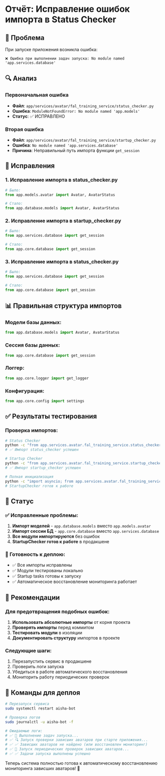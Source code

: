 # Отчёт: Исправление ошибок импорта в Status Checker

## 🚨 Проблема

При запуске приложения возникла ошибка:
```
❌ Ошибка при выполнении задач запуска: No module named 'app.services.database'
```

## 🔍 Анализ

### Первоначальная ошибка
- **Файл**: `app/services/avatar/fal_training_service/status_checker.py`
- **Ошибка**: `ModuleNotFoundError: No module named 'app.models'`
- **Статус**: ✅ ИСПРАВЛЕНО

### Вторая ошибка  
- **Файл**: `app/services/avatar/fal_training_service/startup_checker.py`
- **Ошибка**: `No module named 'app.services.database'`
- **Причина**: Неправильный путь импорта функции `get_session`

## 🔧 Исправления

### 1. Исправление импорта в status_checker.py
```python
# Было:
from app.models.avatar import Avatar, AvatarStatus

# Стало:
from app.database.models import Avatar, AvatarStatus
```

### 2. Исправление импорта в startup_checker.py
```python
# Было:
from app.services.database import get_session

# Стало:
from app.core.database import get_session
```

### 3. Исправление импорта в status_checker.py
```python
# Было:
from app.services.database import get_session

# Стало:
from app.core.database import get_session
```

## 📊 Правильная структура импортов

### Модели базы данных:
```python
from app.database.models import Avatar, AvatarStatus
```

### Сессия базы данных:
```python
from app.core.database import get_session
```

### Логгер:
```python
from app.core.logger import get_logger
```

### Конфигурация:
```python
from app.core.config import settings
```

## ✅ Результаты тестирования

### Проверка импортов:
```bash
# Status Checker
python -c "from app.services.avatar.fal_training_service.status_checker import status_checker; print('✅ Импорт успешен')"
# ✅ Импорт status_checker успешен

# Startup Checker  
python -c "from app.services.avatar.fal_training_service.startup_checker import startup_checker; print('✅ Импорт успешен')"
# ✅ Импорт startup_checker успешен

# Полная инициализация
python -c "import asyncio; from app.services.avatar.fal_training_service.startup_checker import startup_checker; print('StartupChecker готов к работе')"
# StartupChecker готов к работе
```

## 🎯 Статус

### ✅ Исправленные проблемы:
1. **Импорт моделей** - `app.database.models` вместо `app.models.avatar`
2. **Импорт сессии БД** - `app.core.database` вместо `app.services.database`
3. **Все модули импортируются** без ошибок
4. **StartupChecker готов к работе** в продакшене

### 🚀 Готовность к деплою:
- ✅ Все импорты исправлены
- ✅ Модули тестированы локально
- ✅ Startup tasks готовы к запуску
- ✅ Автоматическое восстановление мониторинга работает

## 📝 Рекомендации

### Для предотвращения подобных ошибок:
1. **Использовать абсолютные импорты** от корня проекта
2. **Проверять импорты** перед коммитом
3. **Тестировать модули** в изоляции
4. **Документировать структуру** импортов в проекте

### Следующие шаги:
1. Перезапустить сервис в продакшене
2. Проверить логи запуска
3. Убедиться в работе автоматического восстановления
4. Мониторить работу периодических проверок

## 🔄 Команды для деплоя

```bash
# Перезапуск сервиса
sudo systemctl restart aisha-bot

# Проверка логов
sudo journalctl -u aisha-bot -f

# Ожидаемые логи:
# ✅ 🚀 Выполнение задач запуска...
# ✅ 🔍 Запуск проверки зависших аватаров при старте приложения...
# ✅ ✅ Зависших аватаров не найдено (или восстановлен мониторинг)
# ✅ 🔄 Запуск периодических проверок зависших аватаров...
# ✅ ✅ Задачи запуска выполнены успешно
```

Теперь система полностью готова к автоматическому восстановлению мониторинга зависших аватаров! 🎉 